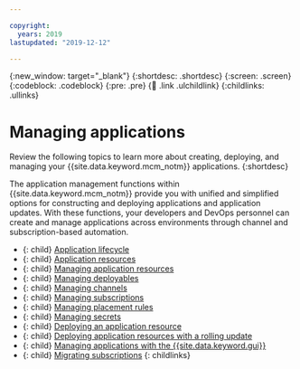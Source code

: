 ```yaml
---

copyright:
  years: 2019
lastupdated: "2019-12-12"

---
```


{:new_window: target="_blank"}
{:shortdesc: .shortdesc}
{:screen: .screen}
{:codeblock: .codeblock}
{:pre: .pre}
{:child: .link .ulchildlink}
{:childlinks: .ullinks}

# Managing applications

Review the following topics to learn more about creating, deploying, and managing your {{site.data.keyword.mcm_notm}} applications. 
{:shortdesc}

The application management functions within {{site.data.keyword.mcm_notm}} provide you with unified and simplified options for constructing and deploying applications and application updates. With these functions, your developers and DevOps personnel can create and manage applications across environments through channel and subscription-based automation.

- {: child} [Application lifecycle](app_lifecycle.md)
- {: child} [Application resources](app_resources.md)
- {: child} [Managing application resources](managing_apps.md)
- {: child} [Managing deployables](managing_deployables.md)
- {: child} [Managing channels](managing_channels.md)
- {: child} [Managing subscriptions](managing_subscriptions.md)
- {: child} [Managing placement rules](managing_placement_rules.md)
- {: child} [Managing secrets](managing_secrets.md)
- {: child} [Deploying an application resource](deployment_app.md)
- {: child} [Deploying application resources with a rolling update](deployment_rollout.md)
- {: child} [Managing applications with the {{site.data.keyword.gui}}](managing_apps_console.md)
- {: child} [Migrating subscriptions](migrate_subscriptions.md)
{: childlinks}
